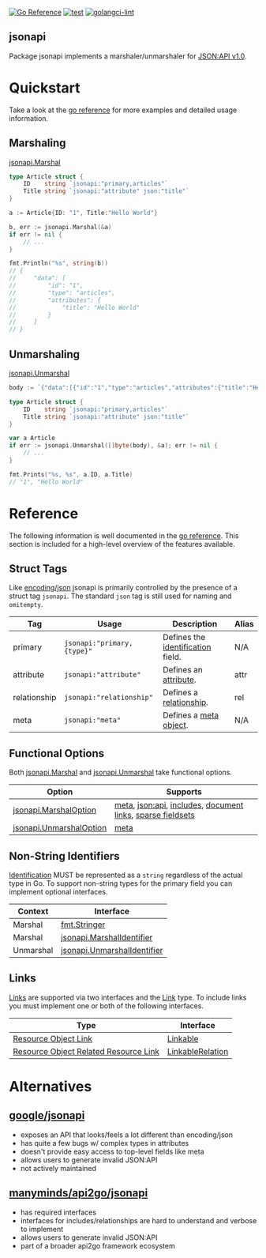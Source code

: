 [![Go Reference](https://pkg.go.dev/badge/github.com/DataDog/jsonapi.svg)](https://pkg.go.dev/github.com/DataDog/jsonapi)
[![test](https://github.com/DataDog/jsonapi/actions/workflows/test.yml/badge.svg)](https://github.com/DataDog/jsonapi/actions/workflows/test.yml)
[![golangci-lint](https://github.com/DataDog/jsonapi/actions/workflows/lint.yml/badge.svg)](https://github.com/DataDog/jsonapi/actions/workflows/lint.yml)

jsonapi
-----

Package jsonapi implements a marshaler/unmarshaler for [JSON:API v1.0](https://jsonapi.org/format/1.0).

# Quickstart

Take a look at the [go reference](https://pkg.go.dev/github.com/DataDog/jsonapi) for more examples and detailed usage information.

## Marshaling

[jsonapi.Marshal](https://pkg.go.dev/DataDog/jsonapi#Marshal)

```go
type Article struct {
    ID    string `jsonapi:"primary,articles"`
    Title string `jsonapi:"attribute" json:"title"`
}

a := Article{ID: "1", Title:"Hello World"}

b, err := jsonapi.Marshal(&a)
if err != nil {
    // ...
}

fmt.Println("%s", string(b))
// {
//     "data": [
//         "id": "1",
//         "type": "articles",
//         "attributes": {
//             "title": "Hello World"
//         }
//     ]
// }
```

## Unmarshaling

[jsonapi.Unmarshal](https://pkg.go.dev/DataDog/jsonapi#Marshal)

```go
body := `{"data":[{"id":"1","type":"articles","attributes":{"title":"Hello World"}}]}`

type Article struct {
    ID    string `jsonapi:"primary,articles"`
    Title string `jsonapi:"attribute" json:"title"`
}

var a Article
if err := jsonapi.Unmarshal([]byte(body), &a); err != nil {
    // ...
}

fmt.Prints("%s, %s", a.ID, a.Title)
// "1", "Hello World"
```

# Reference

The following information is well documented in the [go reference](https://pkg.go.dev/github.com/DataDog/jsonapi). This section is included for a high-level overview of the features available.

## Struct Tags

Like [encoding/json](https://pkg.go.dev/encoding/json) jsonapi is primarily controlled by the presence of a struct tag `jsonapi`. The standard `json` tag is still used for naming and `omitempty`.

| Tag | Usage | Description | Alias |
| --- | --- | --- | --- |
| primary | `jsonapi:"primary,{type}"` | Defines the [identification](https://jsonapi.org/format/1.0/#document-resource-object-identification) field. | N/A |
| attribute | `jsonapi:"attribute"` | Defines an [attribute](https://jsonapi.org/format/1.0/#document-resource-object-attributes). | attr |
| relationship | `jsonapi:"relationship"` | Defines a [relationship](https://jsonapi.org/format/1.0/#document-resource-object-relationships). | rel |
| meta | `jsonapi:"meta"` | Defines a [meta object](https://jsonapi.org/format/1.0/#document-meta). | N/A |

## Functional Options

Both [jsonapi.Marshal](https://pkg.go.dev/DataDog/jsonapi#Marshal) and [jsonapi.Unmarshal](https://pkg.go.dev/DataDog/jsonapi#Unmarshal) take functional options.

| Option | Supports |
| --- | --- |
| [jsonapi.MarshalOption](https://pkg.go.dev/DataDog/jsonapi#MarshalOption) | [meta](https://pkg.go.dev/DataDog/jsonapi#MarshalMeta), [json:api](https://pkg.go.dev/DataDog/jsonapi#MarshalJSONAPI), [includes](https://pkg.go.dev/DataDog/jsonapi#MarshalInclude), [document links](https://pkg.go.dev/DataDog/jsonapi#MarshalLinks), [sparse fieldsets](https://pkg.go.dev/DataDog/jsonapi#MarshalFields) |
| [jsonapi.UnmarshalOption](https://pkg.go.dev/DataDog/jsonapi#UnmarshalOption) | [meta](https://pkg.go.dev/DataDog/jsonapi#UnmarshalMeta) |

## Non-String Identifiers

[Identification](https://jsonapi.org/format/1.0/#document-resource-object-identification) MUST be represented as a `string` regardless of the actual type in Go. To support non-string types for the primary field you can implement optional interfaces.

| Context | Interface |
| --- | --- |
| Marshal | [fmt.Stringer](https://pkg.go.dev/fmt#Stringer) |
| Marshal | [jsonapi.MarshalIdentifier](https://pkg.go.dev/DataDog/jsonapi#MarshalIdentifier) |
| Unmarshal | [jsonapi.UnmarshalIdentifier](https://pkg.go.dev/DataDog/jsonapi#UnmarshalIdentifier) |

## Links

[Links](https://jsonapi.org/format/1.0/#document-links) are supported via two interfaces and the [Link](https://pkg.go.dev/DataDog/jsonapi#Link) type. To include links you must implement one or both of the following interfaces.

| Type | Interface |
| --- | --- |
| [Resource Object Link](https://jsonapi.org/format/1.0/#document-resource-object-links) | [Linkable](https://pkg.go.dev/DataDog/jsonapi#Linkable) |
| [Resource Object Related Resource Link](https://jsonapi.org/format/1.0/#document-resource-object-related-resource-links) | [LinkableRelation](https://pkg.go.dev/DataDog/jsonapi#LinkableRelation) |

# Alternatives

## [google/jsonapi](https://github.com/google/jsonapi)

- exposes an API that looks/feels a lot different than encoding/json
- has quite a few bugs w/ complex types in attributes
- doesn't provide easy access to top-level fields like meta
- allows users to generate invalid JSON:API
- not actively maintained

## [manyminds/api2go/jsonapi](https://github.com/manyminds/api2go/tree/master/jsonapi)

- has required interfaces
- interfaces for includes/relationships are hard to understand and verbose to implement
- allows users to generate invalid JSON:API
- part of a broader api2go framework ecosystem
